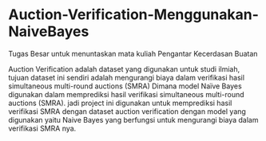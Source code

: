 # Auction-Verification-Menggunakan-NaiveBayes
Tugas Besar untuk menuntaskan mata kuliah Pengantar Kecerdasan Buatan


Auction Verification adalah dataset yang digunakan untuk studi ilmiah, tujuan dataset ini sendiri adalah mengurangi biaya dalam verifikasi hasil simultaneous multi-round auctions (SMRA) Dimana model Naïve Bayes digunakan dalam memprediksi hasil verifikasi simultaneous multi-round auctions (SMRA). jadi project ini digunakan untuk memprediksi hasil verifikasi SMRA dengan dataset auction verification dengan model yang digunakan yaitu Naive Bayes yang berfungsi untuk mengurangi biaya dalam verifikasi SMRA nya.
